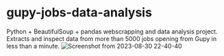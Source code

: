 # gupy-jobs-data-analysis
Python + BeautifulSoup + pandas webscrapping and data analysis project. Extracts and inspect data from more than 5000 jobs opening from Gupy in less than a minute.
![Screenshot from 2023-08-30 22-40-40](https://github.com/vdamasceno04/gupy-jobs-data-analysis/assets/101156671/da4a1cdf-7524-4c84-8829-98d6c6a2a225)

 
